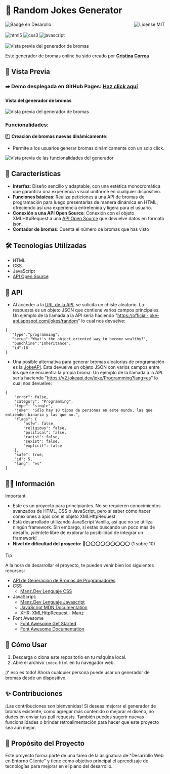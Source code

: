 # 🥳 Random Jokes Generator
![Badge en Desarollo](https://img.shields.io/badge/STATUS-FINALIZADO-violet)
<img align="right" alt="License MIT" src="https://img.shields.io/badge/LICENSE-MIT-green" /> <br/><br/>
<img alt="html5" src="https://img.shields.io/badge/-HTML5-E34F26?style=flat-square&logo=html5&logoColor=white" />
<img alt="css3" src="https://img.shields.io/badge/-CSS3-1572B6?style=flat-square&logo=css3&logoColor=white" />
<img alt="javascript" src="https://img.shields.io/badge/-JavaScript-F7DF1E?style=flat-square&logo=javascript&logoColor=black" />
<br/><br/>
![Vista previa del generador de bromas](https://github.com/CrisCorreaS/random-jokes-generator/blob/main/img/visualizaci%C3%B3n/generador-vista.png)

Este generador de bromas online ha sido creado por **[Cristina Correa](https://www.linkedin.com/in/cristina-correa-segade/)**

## 👀 Vista Previa

### ➡️ **Demo desplegada en GitHub Pages:** **[Haz click aquí](https://criscorreas.github.io/random-jokes-generator/)**

#### Vista del generador de bromas
![Vista previa del generador de bromas](https://github.com/CrisCorreaS/random-jokes-generator/blob/main/img/visualizaci%C3%B3n/generador-vista.png)

### Funcionalidades:
 1️⃣ **Creación de bromas nuevas dinámicamente**:
  - Permite a los usuarios generar bromas dinámicamente con un solo click.   

![Vista previa de las funcionalidades del generador](https://github.com/CrisCorreaS/random-jokes-generator/blob/main/video/feature1.gif)

## 🌱 Características

- **Interfaz**: Diseño sencillo y adaptable, con una estética monocromática que garantiza una experiencia visual uniforme en cualquier dispositivo.
- **Funciones básicas**: Realiza peticiones a una API de bromas de programación para luego presentarlas de manera dinámica en HTML, ofreciendo así una experiencia entretenida y ligera para el usuario.
- **Conexión a una API Open Source**: Conexión con el objeto XMLHttpRequest a una [API Open Source](https://official-joke-api.appspot.com/) que devuelve datos en formato json.
- **Contador de bromas**: Cuenta el número de bromas que has visto
 
## 🛠️ Tecnologías Utilizadas

- HTML
- CSS
- JavaScript
- [API Open Source](https://official-joke-api.appspot.com/jokes/random)

## 🤖 API
- Al acceder a la [URL de la API](https://official-joke-api.appspot.com/jokes/random), se solicita un chiste aleatorio. La respuesta es un objeto JSON que contiene varios campos principales. Un ejemplo de la llamada a la API sería haciendo "https://official-joke-api.appspot.com/jokes/random" lo cual nos devuelve:
 ```
{
    "type":"programming",
    "setup":"What's the object-oriented way to become wealthy?",
    "punchline":"Inheritance",
    "id":16
}
 ```
- Una posible alternativa para generar bromas aleatorias de programación es la [JokeAPI](https://v2.jokeapi.dev/). Esta devuelve un objeto JSON con varios campos entre los que se encuentra la propia broma. Un ejemplo de la llamada a la API sería haciendo "https://v2.jokeapi.dev/joke/Programming?lang=es" lo cual nos devuelve:
```
{
    "error": false,
    "category": "Programming",
    "type": "single",
    "joke": "Sólo hay 10 tipos de personas en este mundo, las que entienden binario y las que no.",
    "flags": {
        "nsfw": false,
        "religious": false,
        "political": false,
        "racist": false,
        "sexist": false,
        "explicit": false
    },
    "safe": true,
    "id": 5,
    "lang": "es"
}
```


## 🔎💡 Información
> [!IMPORTANT]
> - Este es un proyecto para principiantes. No se requieren conocimientos avanzados de HTML, CSS o JavaScript, pero sí saber cómo hacer conexiones a apis con el objeto XMLHttpRequest.
> - Está desarrollado utilizando JavaScript Vanilla, así que no se utiliza ningún framework. Sin embargo, si estás buscando un poco más de desafío, ¡siéntete libre de explorar la posibilidad de integrar un framework!
> - **Nivel de dificultad del proyecto:** 🔴⭕⭕⭕⭕⭕⭕⭕⭕⭕ (1 sobre 10)

> [!TIP]
> A la hora de desarrollar el proyecto, te pueden venir bien los siguientes recursos:
> - [API de Generación de Bromas de Programadores](https://official-joke-api.appspot.com/jokes/random)
> - CSS
>    - [Manz.Dev Lenguaje CSS](https://lenguajecss.com/css/)
> - JavaScript:
>    - [Manz.Dev Lenguaje Javascript](https://lenguajejs.com/javascript/)
>    - [JavaScript MDN Documentation](https://developer.mozilla.org/en-US/docs/Web/JavaScript)
>    - [XHR: XMLHttpRequest - Manz](https://lenguajejs.com/javascript/peticiones-http/xhr/)
> - Font Awesome
>    - [Font Awesome Get Started](https://fontawesome.com/docs/web/setup/get-started)
>    - [Font Awesome Documentation](https://fontawesome.com/v5/docs/web/reference-icons/)

## 📓 Cómo Usar

1. Descarga o clona este repositorio en tu máquina local.
2. Abre el archivo `index.html` en tu navegador web.

¡Y eso es todo! Ahora cualquier persona puede usar un generador de bromas desde un dispositivo.

## ✨ Contribuciones

¡Las contribuciones son bienvenidas! Si deseas mejorar el generador de bromas existente, como agregar más contenido o mejorar el diseño, no dudes en enviar tus pull requests. También puedes sugerir nuevas funcionalidades o brindar retroalimentación para hacer que este proyecto sea aún mejor.

## 🎯 Propósito del Proyecto

Este proyecto forma parte de una tarea de la asignatura de "Desarrollo Web en Entorno Cliente" y tiene como objetivo principal el aprendizaje de tecnologías para mejorar en el plano del desarrollo.
